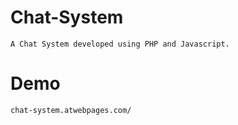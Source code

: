 # Chat-System
	A Chat System developed using PHP and Javascript.
# Demo
	chat-system.atwebpages.com/
